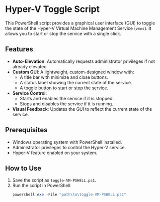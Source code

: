# Hyper-V Toggle Script

This PowerShell script provides a graphical user interface (GUI) to toggle the state of the Hyper-V Virtual Machine Management Service (`vmms`). It allows you to start or stop the service with a single click.

## Features

- **Auto-Elevation**: Automatically requests administrator privileges if not already elevated.
- **Custom GUI**: A lightweight, custom-designed window with:
  - A title bar with minimize and close buttons.
  - A status label showing the current state of the service.
  - A toggle button to start or stop the service.
- **Service Control**:
  - Starts and enables the service if it is stopped.
  - Stops and disables the service if it is running.
- **Visual Feedback**: Updates the GUI to reflect the current state of the service.

## Prerequisites

- Windows operating system with PowerShell installed.
- Administrator privileges to control the Hyper-V service.
- Hyper-V feature enabled on your system.

## How to Use

1. Save the script as `toggle-VM-PSHELL.ps1`.
2. Run the script in PowerShell:
   ```powershell
   powershell.exe -File "path\to\toggle-VM-PSHELL.ps1"